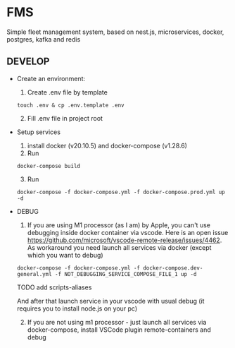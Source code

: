 # FMS
Simple fleet management system, based on nest.js, microservices, docker, postgres, kafka and redis

## DEVELOP

* Create an environment:
  1. Create .env file by template
    ```console
    touch .env & cp .env.template .env
    ```
  2. Fill .env file in project root

* Setup services
  1. install docker (v20.10.5) and docker-compose (v1.28.6)
  2. Run
  ```console
  docker-compose build
  ```
  3. Run
  ```console 
  docker-compose -f docker-compose.yml -f docker-compose.prod.yml up -d
  ```
* DEBUG
  1. If you are using M1 processor (as I am) by Apple, you can't use debugging inside docker container via vscode. Here is an open issue https://github.com/microsoft/vscode-remote-release/issues/4462.
  As workaround you need launch all services via docker (except which you want to debug)
   ```console 
  docker-compose -f docker-compose.yml -f docker-compose.dev-general.yml -f NOT_DEBUGGING_SERVICE_COMPOSE_FILE_1 up -d
  ```
  TODO add scripts-aliases
  
  And after that launch service in your vscode with usual debug (it requires you to install node.js on your pc)

  2. If you are not using m1 processor - just launch all services via docker-compose, install VSCode plugin remote-containers and debug
